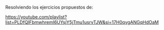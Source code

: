 Resolviendo los ejercicios propuestos de:

https://youtube.com/playlist?list=PLDfQIFbmwhremI6UYsjY5jTmu1usrvTJW&si=17H0qvgANGqHdOaM
